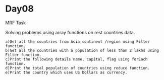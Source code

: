 # Day08
MRF Task

Solving problems using array functions on rest countries data.

    a)Get all the countries from Asia continent /region using Filter function.
    b)Get all the countries with a population of less than 2 lakhs using Filter function.
    c)Print the following details name, capital, flag using forEach function.
    d)Print the total population of countries using reduce function.
    e)Print the country which uses US Dollars as currency.
